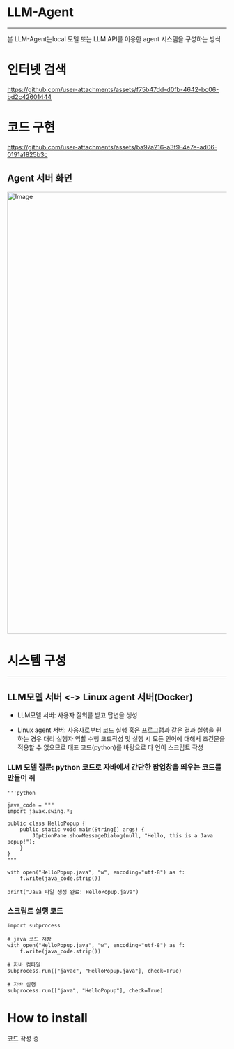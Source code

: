 # LLM-Agent
---
본 LLM-Agent는local 모델 또는 LLM API를 이용한 agent 시스템을 구성하는 방식


# 인터넷 검색
https://github.com/user-attachments/assets/f75b47dd-d0fb-4642-bc06-bd2c42601444



# 코드 구현
https://github.com/user-attachments/assets/ba97a216-a3f9-4e7e-ad06-0191a1825b3c



## Agent 서버 화면

<img width="1912" height="1013" alt="Image" src="https://github.com/user-attachments/assets/be96d40c-1939-482d-b2ac-319baafb503e" />



# 시스템 구성 
---
## LLM모델 서버 <-> Linux agent 서버(Docker)

+ LLM모델 서버: 사용자 질의를 받고 답변을 생성 

+ Linux agent 서버: 사용자로부터 코드 실행 혹은 프로그램과 같은 결과 실행을 원하는 경우 대리 실행자 역할 수행
코드작성 및 실행 시 모든 언어에 대해서 조건문을 적용할 수 없으므로
대표 코드(python)를 바탕으로 타 언어 스크립트 작성
### LLM 모델 질문: python 코드로 자바에서 간단한 팝업창을 띄우는 코드를 만들어 줘

```
'''python 

java_code = """
import javax.swing.*;

public class HelloPopup {
    public static void main(String[] args) {
        JOptionPane.showMessageDialog(null, "Hello, this is a Java popup!");
    }
}
"""

with open("HelloPopup.java", "w", encoding="utf-8") as f:
    f.write(java_code.strip())

print("Java 파일 생성 완료: HelloPopup.java")
```

### 스크립트 실행 코드
```
import subprocess

# java 코드 저장
with open("HelloPopup.java", "w", encoding="utf-8") as f:
    f.write(java_code.strip())

# 자바 컴파일
subprocess.run(["javac", "HelloPopup.java"], check=True)

# 자바 실행
subprocess.run(["java", "HelloPopup"], check=True)
```


# How to install
코드 작성 중 

